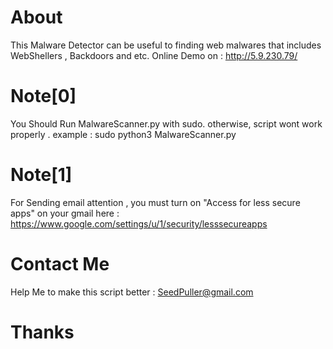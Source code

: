 # About
This Malware Detector can be useful to finding web malwares that includes WebShellers , Backdoors and etc. Online Demo on : http://5.9.230.79/
# Note[0] 
You Should Run MalwareScanner.py with sudo. otherwise, script wont work properly . example : sudo python3 MalwareScanner.py
# Note[1]
For Sending email attention , you must turn on "Access for less secure apps" on your gmail here : https://www.google.com/settings/u/1/security/lesssecureapps 
# Contact Me 
Help Me to make this script better : SeedPuller@gmail.com
# Thanks
